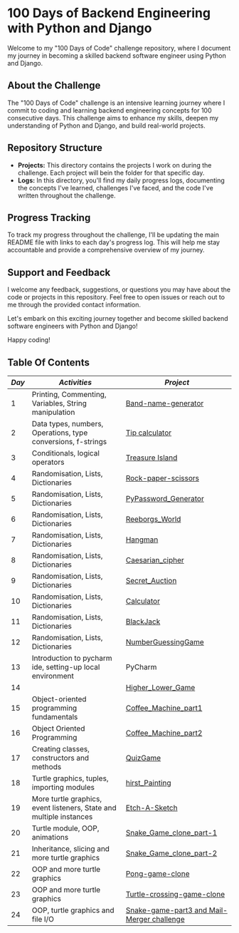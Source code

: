 # 100 Days of Backend Engineering with Python and Django

Welcome to my "100 Days of Code" challenge repository, where I document my journey in becoming a skilled backend software engineer using Python and Django.

## About the Challenge

The "100 Days of Code" challenge is an intensive learning journey where I commit to coding and learning backend engineering concepts for 100 consecutive days. This challenge aims to enhance my skills, deepen my understanding of Python and Django, and build real-world projects.

## Repository Structure

- **Projects:** This directory contains the projects I work on during the challenge. Each project will bein the folder for that specific day.
- **Logs:** In this directory, you'll find my daily progress logs, documenting the concepts I've learned, challenges I've faced, and the code I've written throughout the challenge.


## Progress Tracking

To track my progress throughout the challenge, I'll be updating the main README file with links to each day's progress log. This will help me stay accountable and provide a comprehensive overview of my journey.

## Support and Feedback

I welcome any feedback, suggestions, or questions you may have about the code or projects in this repository. Feel free to open issues or reach out to me through the provided contact information.

Let's embark on this exciting journey together and become skilled backend software engineers with Python and Django!

Happy coding!

## Table Of Contents

| *Day* | *Activities*                                                        | *Project*                                                                                         |
|-------|---------------------------------------------------------------------|---------------------------------------------------------------------------------------------------|
| 1     | Printing, Commenting, Variables, String manipulation                | [Band-name-generator](www.github.com/alenstein/100_Days_Of_Python/day_1/)                         |
| 2     | Data types, numbers, Operations, type conversions, f-strings        | [Tip calculator](www.github.com/alenstein/100_Days_Of_Python/day_2/)                              |
| 3     | Conditionals, logical operators                                     | [Treasure Island](www.github.com/alenstein/100_Days_Of_Python/day_3/)                             |
| 4     | Randomisation, Lists, Dictionaries                                  | [Rock-paper-scissors](www.github.com/alenstein/100_Days_Of_Python/day_4/)                         |
| 5     | Randomisation, Lists, Dictionaries                                  | [PyPassword_Generator](www.github.com/alenstein/100_Days_Of_Python/day_5/)                        |
| 6     | Randomisation, Lists, Dictionaries                                  | [Reeborgs_World](www.github.com/alenstein/100_Days_Of_Python/day_6/)                              |
| 7     | Randomisation, Lists, Dictionaries                                  | [Hangman](www.github.com/alenstein/100_Days_Of_Python/day_7/)                                     |
| 8     | Randomisation, Lists, Dictionaries                                  | [Caesarian_cipher](www.github.com/alenstein/100_Days_Of_Python/day_8/)                            |
| 9     | Randomisation, Lists, Dictionaries                                  | [Secret_Auction](www.github.com/alenstein/100_Days_Of_Python/day_9/)                              |
| 10    | Randomisation, Lists, Dictionaries                                  | [Calculator](www.github.com/alenstein/100_Days_Of_Python/day_10/)                                 |
| 11    | Randomisation, Lists, Dictionaries                                  | [BlackJack](www.github.com/alenstein/100_Days_Of_Python/day_11/)                                  |
| 12    | Randomisation, Lists, Dictionaries                                  | [NumberGuessingGame](www.github.com/alenstein/100_Days_Of_Python/day_12/)                         |
| 13    | Introduction to pycharm ide, setting-up local environment           | PyCharm                                                                                           |
| 14    |                                                                     | [Higher_Lower_Game](www.github.com/alenstein/100_Days_Of_Python/day_14/)                          |
| 15    | Object-oriented programming fundamentals                            | [Coffee_Machine_part1](www.github.com/alenstein/100_Days_Of_Python/day_15/)                       |
| 16    | Object Oriented Programming                                         | [Coffee_Machine_part2](www.github.com/alenstein/100_Days_Of_Python/day_16/)                       |
| 17    | Creating classes, constructors and methods                          | [QuizGame](www.github.com/alenstein/100_Days_Of_Python/day_17/)                                   |
| 18    | Turtle graphics, tuples, importing modules                          | [hirst_Painting](www.github.com/alenstein/100_Days_Of_Python/day_18/)                             |
| 19    | More turtle graphics, event listeners, State and multiple instances | [Etch-A-Sketch](www.github.com/alenstein/100_Days_Of_Python/day_19/)                              |
| 20    | Turtle module, OOP, animations                                      | [Snake_Game_clone_part-1](www.github.com/alenstein/100_Days_Of_Python/day_20/)                    |
| 21    | Inheritance, slicing and  more turtle graphics                      | [Snake_Game_clone_part-2](www.github.com/alenstein/100_Days_Of_Python/day_21/)                    |
| 22    | OOP and more turtle graphics                                        | [Pong-game-clone](www.github.com/alenstein/100_Days_Of_Python/day_22)                             |
| 23    | OOP and more turtle graphics                                        | [Turtle-crossing-game-clone](www.github.com/alenstein/100_Days_Of_Python/day_23/)                 |
| 24    | OOP, turtle graphics and file I/O                                   | [Snake-game-part3 and Mail-Merger challenge](www.github.com/alenstein/100_Days_Of_Python/day_24/) |



